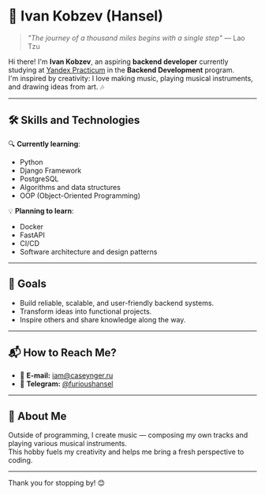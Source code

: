# 🌟 Ivan Kobzev (Hansel)

> *"The journey of a thousand miles begins with a single step"* — Lao Tzu

Hi there! I'm **Ivan Kobzev**, an aspiring **backend developer** currently studying at [Yandex Practicum](https://practicum.yandex.ru/) in the **Backend Development** program.  
I'm inspired by creativity: I love making music, playing musical instruments, and drawing ideas from art. 🎶  

---

## 🛠️ Skills and Technologies  

🔍 **Currently learning**:  
- Python  
- Django Framework  
- PostgreSQL  
- Algorithms and data structures  
- OOP (Object-Oriented Programming)  

💡 **Planning to learn**:  
- Docker  
- FastAPI  
- CI/CD  
- Software architecture and design patterns  

---

## 🎯 Goals  
- Build reliable, scalable, and user-friendly backend systems.  
- Transform ideas into functional projects.  
- Inspire others and share knowledge along the way.  

---

## 📬 How to Reach Me?  
- 📧 **E-mail:** [iam@caseynger.ru](mailto:iam@caseynger.ru)  
- 💬 **Telegram:** [@furioushansel](https://t.me/furioushansel)  

---

## 🎵 About Me  
Outside of programming, I create music — composing my own tracks and playing various musical instruments.  
This hobby fuels my creativity and helps me bring a fresh perspective to coding.  

---

Thank you for stopping by! 😊  
